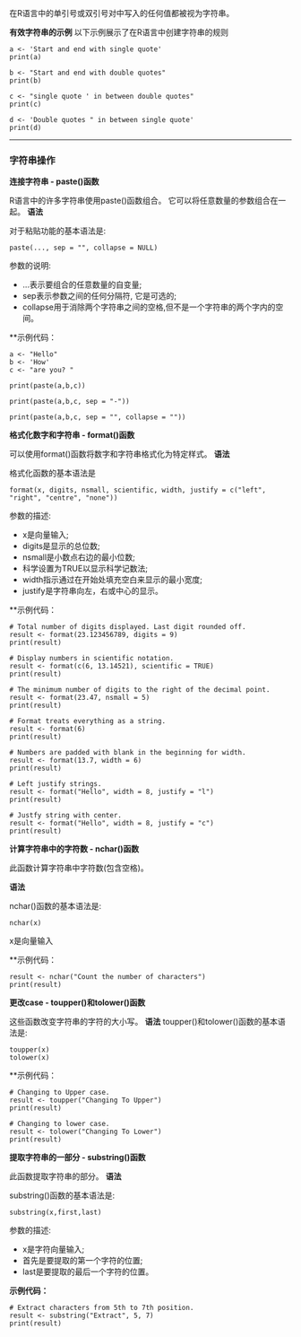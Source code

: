 
在R语言中的单引号或双引号对中写入的任何值都被视为字符串。

**有效字符串的示例**
以下示例展示了在R语言中创建字符串的规则
```r_tryit
a <- 'Start and end with single quote'
print(a)

b <- "Start and end with double quotes"
print(b)

c <- "single quote ' in between double quotes"
print(c)

d <- 'Double quotes " in between single quote'
print(d)
```

---

### 字符串操作

**连接字符串 - paste()函数**

R语言中的许多字符串使用paste()函数组合。 它可以将任意数量的参数组合在一起。
**语法**

对于粘贴功能的基本语法是:
```
paste(..., sep = "", collapse = NULL)
```
参数的说明:

*  ...表示要组合的任意数量的自变量;
*  sep表示参数之间的任何分隔符, 它是可选的;
*  collapse用于消除两个字符串之间的空格,但不是一个字符串的两个字内的空间。

**示例代码：
```r_tryit
a <- "Hello"
b <- 'How'
c <- "are you? "

print(paste(a,b,c))

print(paste(a,b,c, sep = "-"))

print(paste(a,b,c, sep = "", collapse = ""))
```

**格式化数字和字符串 - format()函数**

可以使用format()函数将数字和字符串格式化为特定样式。
**语法**

格式化函数的基本语法是
```
format(x, digits, nsmall, scientific, width, justify = c("left", "right", "centre", "none")) 
```
参数的描述:

*  x是向量输入;
*  digits是显示的总位数;
*  nsmall是小数点右边的最小位数;
*  科学设置为TRUE以显示科学记数法;
*  width指示通过在开始处填充空白来显示的最小宽度;
*  justify是字符串向左，右或中心的显示。

**示例代码：

```r_tryit
# Total number of digits displayed. Last digit rounded off.
result <- format(23.123456789, digits = 9)
print(result)

# Display numbers in scientific notation.
result <- format(c(6, 13.14521), scientific = TRUE)
print(result)

# The minimum number of digits to the right of the decimal point.
result <- format(23.47, nsmall = 5)
print(result)

# Format treats everything as a string.
result <- format(6)
print(result)

# Numbers are padded with blank in the beginning for width.
result <- format(13.7, width = 6)
print(result)

# Left justify strings.
result <- format("Hello", width = 8, justify = "l")
print(result)

# Justfy string with center.
result <- format("Hello", width = 8, justify = "c")
print(result)
```

**计算字符串中的字符数 - nchar()函数**

此函数计算字符串中字符数(包含空格)。

**语法**

nchar()函数的基本语法是:
```
nchar(x)
```
x是向量输入

**示例代码：

```r_tryit
result <- nchar("Count the number of characters")
print(result)
```

**更改case - toupper()和tolower()函数**

这些函数改变字符串的字符的大小写。
**语法**
toupper()和tolower()函数的基本语法是:
```
toupper(x)
tolower(x)
```
**示例代码：

```r_tryit
# Changing to Upper case.
result <- toupper("Changing To Upper")
print(result)

# Changing to lower case.
result <- tolower("Changing To Lower")
print(result)
```

**提取字符串的一部分 - substring()函数**

此函数提取字符串的部分。
**语法**

substring()函数的基本语法是:
```
substring(x,first,last)
```
参数的描述:

*  x是字符向量输入;
*  首先是要提取的第一个字符的位置;
*  last是要提取的最后一个字符的位置。

**示例代码：**
```r_tryit
# Extract characters from 5th to 7th position.
result <- substring("Extract", 5, 7)
print(result)
```